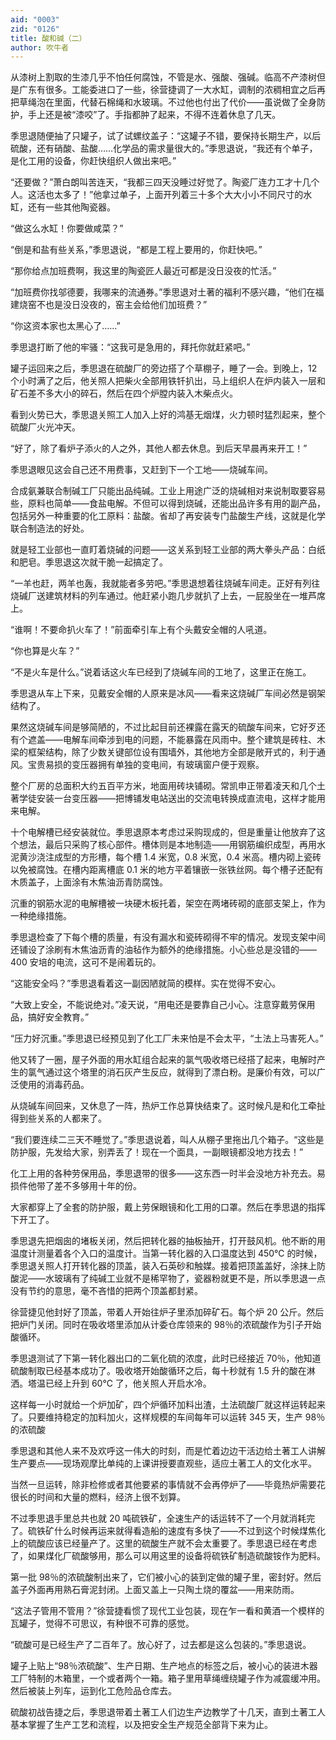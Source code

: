 ```yaml
---
aid: "0003"
zid: "0126"
title: 酸和碱（二）
author: 吹牛者
---
```


从漆树上割取的生漆几乎不怕任何腐蚀，不管是水、强酸、强碱。临高不产漆树但是广东有很多。工能委进口了一些，徐营捷调了一大水缸，调制的浓稠相宜之后再把草绳泡在里面，代替石棉绳和水玻璃。不过他也付出了代价——虽说做了全身防护，手上还是被“漆咬”了。手指都肿了起来，不得不连着休息了几天。

季思退随便抽了只罐子，试了试螺纹盖子：“这罐子不错，要保持长期生产，以后硫酸，还有硝酸、盐酸……化学品的需求量很大的。”季思退说，“我还有个单子，是化工用的设备，你赶快组织人做出来吧。”

“还要做？”萧白朗叫苦连天，“我都三四天没睡过好觉了。陶瓷厂连力工才十几个人。这活也太多了！”他拿过单子，上面开列着三十多个大大小小不同尺寸的水缸，还有一些其他陶瓷器。

“做这么水缸！你要做咸菜？”

“倒是和盐有些关系，”季思退说，“都是工程上要用的，你赶快吧。”

“那你给点加班费啊，我这里的陶瓷匠人最近可都是没日没夜的忙活。”

“加班费你找邬德要，我哪来的流通券。”季思退对土著的福利不感兴趣，“他们在福建烧窑不也是没日没夜的，窑主会给他们加班费？”

“你这资本家也太黑心了……”

季思退打断了他的牢骚：“这我可是急用的，拜托你就赶紧吧。”

罐子运回来之后，季思退在硫酸厂的旁边搭了个草棚子，睡了一会。到晚上，12 个小时满了之后，他关照人把柴火全部用铁钎扒出，马上组织人在炉内装入一层和矿石差不多大小的碎石，然后在四个炉膛内装入木柴点火。

看到火势已大，季思退关照工人加入上好的鸿基无烟煤，火力顿时猛烈起来，整个硫酸厂火光冲天。

“好了，除了看炉子添火的人之外，其他人都去休息。到后天早晨再来开工！”

季思退眼见这会自己还不用费事，又赶到下一个工地——烧碱车间。

合成氨兼联合制碱工厂只能出品纯碱。工业上用途广泛的烧碱相对来说制取要容易些，原料也简单——食盐电解。不但可以得到烧碱，还能出品许多有用的副产品，包括另外一种重要的化工原料：盐酸。省却了再安装专门盐酸生产线，这就是化学联合制造法的好处。

就是轻工业部也一直盯着烧碱的问题——这关系到轻工业部的两大拳头产品：白纸和肥皂。季思退这次就干脆一起搞定了。

“一羊也赶，两羊也轰，我就能者多劳吧。”季思退想着往烧碱车间走。正好有列往烧碱厂送建筑材料的列车通过。他赶紧小跑几步就扒了上去，一屁股坐在一堆芦席上。

“谁啊！不要命扒火车了！”前面牵引车上有个头戴安全帽的人吼道。

“你也算是火车？”

“不是火车是什么。”说着话这火车已经到了烧碱车间的工地了，这里正在施工。

季思退从车上下来，见戴安全帽的人原来是冰风——看来这烧碱厂车间必然是钢架结构了。

果然这烧碱车间是够简陋的，不过比起目前还裸露在露天的硫酸车间来，它好歹还有个遮盖——电解车间牵涉到电的问题，不能暴露在风雨中。整个建筑是砖柱、木梁的框架结构，除了少数关键部位设有围墙外，其他地方全部是敞开式的，利于通风。宝贵易损的变压器拥有单独的变电间，有玻璃窗户便于观察。

整个厂房的总面积大约五百平方米，地面用砖块铺砌。常凯申正带着凌天和几个土著学徒安装一台变压器——把博铺发电站送出的交流电转换成直流电，这样才能用来电解。

十个电解槽已经安装就位。季思退原本考虑过采购现成的，但是重量让他放弃了这个想法，最后只采购了核心部件。槽体则是本地制造——用钢筋编织成型，再用水泥黄沙浇注成型的方形槽，每个槽 1.4 米宽，0.8 米宽，0.4 米高。槽内砌上瓷砖以免被腐蚀。在槽内距离槽底 0.1 米的地方平着镶嵌一张铁丝网。每个槽子还配有木质盖子，上面涂有木焦油沥青防腐蚀。

沉重的钢筋水泥的电解槽被一块硬木板托着，架空在两堵砖砌的底部支架上，作为一种绝缘措施。

季思退检查了下每个槽的质量，有没有漏水和瓷砖砌得不牢的情况。发现支架中间还铺设了涂刷有木焦油沥青的油毡作为额外的绝缘措施。小心些总是没错的——400 安培的电流，这可不是闹着玩的。

“这能安全吗？”季思退看着这一副因陋就简的模样。实在觉得不安心。

“大致上安全，不能说绝对。”凌天说，“用电还是要靠自己小心。注意穿戴劳保用品，搞好安全教育。”

“压力好沉重。”季思退已经预见到了化工厂未来怕是不会太平，“土法上马害死人。”

他又转了一圈，屋子外面的用水缸组合起来的氯气吸收塔已经搭了起来，电解时产生的氯气通过这个塔里的消石灰产生反应，就得到了漂白粉。是廉价有效，可以广泛使用的消毒药品。

从烧碱车间回来，又休息了一阵，热炉工作总算快结束了。这时候凡是和化工牵扯得到些关系的人都来了。

“我们要连续二三天不睡觉了。”季思退说着，叫人从棚子里拖出几个箱子。“这些是防护服，先发给大家，别弄丢了！现在一个面具，一副眼镜都没地方找去！”

化工上用的各种劳保用品，季思退带的很多——这东西一时半会没地方补充去。易损件他带了差不多够用十年的份。

大家都穿上了全套的防护服，戴上劳保眼镜和化工用的口罩。然后在季思退的指挥下开工了。

季思退先把烟囱的堵板关闭，然后把转化器的抽板抽开，打开鼓风机。他不断的用温度计测量着各个入口的温度计。当第一转化器的入口温度达到 450℃ 的时候，季思退关照人打开转化器的顶盖，装入石英砂和触媒。接着把顶盖盖好，涂抹上防酸泥——水玻璃有了纯碱工业就不是稀罕物了，瓷器粉就更不是，所以季思退一点没有节约的意思，毫不吝惜的把两个顶盖都封紧。

徐营捷见他封好了顶盖，带着人开始往炉子里添加碎矿石。每个炉 20 公斤。然后把炉门关闭。同时在吸收塔里添加从计委仓库领来的 98％的浓硫酸作为引子开始酸循环。

季思退测试了下第一转化器出口的二氧化硫的浓度，此时已经接近 70％，他知道硫酸制取已经基本成功了。吸收塔开始酸循环之后，每十秒就有 1.5 升的酸在淋洒。塔温已经上升到 60℃ 了，他关照人开启水冷。

这样每一小时就给一个炉加矿，四个炉循环加料出渣，土法硫酸厂就这样运转起来了。只要维持稳定的加料加火，这样规模的车间每年可以运转 345 天，生产 98％的浓硫酸

季思退和其他人来不及欢呼这一伟大的时刻，而是忙着边边干活边给土著工人讲解生产要点——现场观摩比单纯的上课讲授要直观些，适应土著工人的文化水平。

当然一旦运转，除非检修或者其他要紧的事情就不会再停炉了——毕竟热炉需要花很长的时间和大量的燃料，经济上很不划算。

不过季思退手里总共也就 20 吨硫铁矿，全速生产的话运转不了一个月就消耗完了。硫铁矿什么时候再运来就得看造船的速度有多快了——不过到这个时候煤焦化上的硫酸应该已经量产了。这里的硫酸生产就不会太重要了。季思退已经在考虑了，如果煤化厂硫酸够用，那么可以用这里的设备将硫铁矿制造硫酸铵作为肥料。

第一批 98％的浓硫酸制出来了，它们被小心的装到定做的罐子里，密封好。然后盖子外面再用熟石膏泥封闭。上面又盖上一只陶土烧的覆盆——用来防雨。

“这法子管用不管用？”徐营捷看惯了现代工业包装，现在乍一看和黄酒一个模样的瓦罐子，觉得不可思议，有种很不可靠的感觉。

“硫酸可是已经生产了二百年了。放心好了，过去都是这么包装的。”季思退说。

罐子上贴上“98％浓硫酸”、生产日期、生产地点的标签之后，被小心的装进木器工厂特制的木箱里，一个或者两个一箱。箱子里用草绳缠绕罐子作为减震缓冲用。然后被装上列车，运到化工危险品仓库去。

硫酸初战告捷之后，季思退带着土著工人们边生产边教学了十几天，直到土著工人基本掌握了生产工艺和流程，以及把安全生产规范全部背下来为止。
